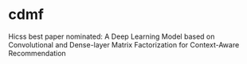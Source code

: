 # cdmf
Hicss best paper nominated: A Deep Learning Model based on Convolutional and Dense-layer Matrix Factorization for Context-Aware Recommendation
